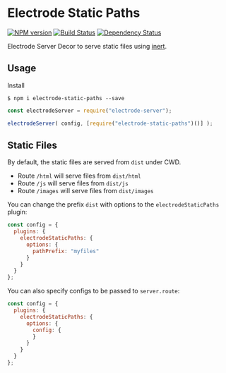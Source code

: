 # Electrode Static Paths

[![NPM version][npm-image]][npm-url] [![Build Status][travis-image]][travis-url] [![Dependency Status][daviddm-image]][daviddm-url]

Electrode Server Decor to serve static files using [inert].

## Usage

Install

```
$ npm i electrode-static-paths --save
```


```js
const electrodeServer = require("electrode-server");

electrodeServer( config, [require("electrode-static-paths")()] );
```

## Static Files

By default, the static files are served from `dist` under CWD.

  * Route `/html` will serve files from `dist/html`
  * Route `/js` will serve files from `dist/js`
  * Route `/images` will serve files from `dist/images`
  
You can change the prefix `dist` with options to the `electrodeStaticPaths` plugin:

```js
const config = {
  plugins: {
    electrodeStaticPaths: {
      options: {
        pathPrefix: "myfiles"
      }
    }
  }
};
```

You can also specify configs to be passed to `server.route`:

```js
const config = {
  plugins: {
    electrodeStaticPaths: {
      options: {
        config: {
        }
      }
    }
  }
};
```

[inert]: https://github.com/hapijs/inert
[npm-image]: https://badge.fury.io/js/electrode-static-paths.svg
[npm-url]: https://npmjs.org/package/electrode-static-paths
[travis-image]: https://travis-ci.org/electrode-io/electrode-static-paths.svg?branch=master
[travis-url]: https://travis-ci.org/electrode-io/electrode-static-paths
[daviddm-image]: https://david-dm.org/electrode-io/electrode-static-paths.svg?theme=shields.io
[daviddm-url]: https://david-dm.org/electrode-io/electrode-static-paths
